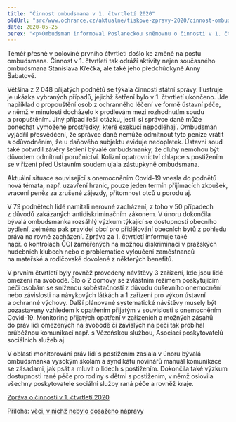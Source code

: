 ```yaml
---
title: "Činnost ombudsmana v 1. čtvrtletí 2020"
oldUrl: "src/www.ochrance.cz/aktualne/tiskove-zpravy-2020/cinnost-ombudsmana-v-1-ctvrtleti-2020"
date: 2020-05-25
perex: "<p>Ombudsman informoval Poslaneckou sněmovnu o činnosti v 1. čtvrtletí. Tu do jisté míry poznamenal vyhlášený nouzový stav a opatření vlády proti šíření onemocnění Covid-19. Na ombudsmana se obrátili lidé s 2048 podněty, což je o 130 méně než v předchozím roce. Struktura podnětů se nezměnila a stále lidé nejčastěji vyhledávali pomoc ombudsmana v oblasti sociálního zabezpečení, stavebnictví a činnosti Vězeňské služby. Objevila se však i nová témata reagující na aktuální situaci v zemi.</p>"
---
```


<!-- imported from the old website -->

<p>Téměř přesně v polovině prvního čtvrtletí došlo ke změně na postu ombudsmana. Činnost v 1. čtvrtletí tak odráží aktivity nejen současného ombudsmana Stanislava Křečka, ale také jeho předchůdkyně Anny Šabatové.</p> <p>Většina z 2 048 přijatých podnětů se týkala činnosti státní správy. Ilustruje je ukázka vybraných případů, jejichž šetření bylo v 1. čtvrtletí ukončeno. Jde například o propouštění osob z ochranného léčení ve formě ústavní péče, v němž v minulosti docházelo k prodlevám mezi rozhodnutím soudu a propuštěním. Jiný případ řešil otázku, jestli si správce daně může ponechat vymožené prostředky, které exekucí nepodléhají. Ombudsman vyjádřil přesvědčení, že správce daně nemůže odmítnout tyto peníze vrátit s odůvodněním, že u daňového subjektu eviduje nedoplatek. Ústavní soud také potvrdil závěry šetření bývalé ombudsmanky, že dluhy nemohou být důvodem odmítnutí poručnictví. Kolizní opatrovnictví chlapce s postižením se v řízení před Ústavním soudem ujala zástupkyně ombudsmana.</p> <p>Aktuální situace související s onemocněním Covid-19 vnesla do podnětů nová témata, např. uzavření hranic, pouze jeden termín přijímacích zkoušek, vracení peněz za zrušené zájezdy, přítomnost otců u porodu aj.</p> <p>V 79 podnětech lidé namítali nerovné zacházení, z toho v 50 případech z důvodů zakázaných antidiskriminačním zákonem. V únoru dokončila bývalá ombudsmanka rozsáhlý výzkum týkající se dostupnosti obecního bydlení, zejména pak pravidel obcí pro přidělování obecních bytů z pohledu práva na rovné zacházení. Zpráva za 1. čtvrtletí informuje také např. o kontrolách ČOI zaměřených na možnou diskriminaci v pražských hudebních klubech nebo o problematice vyloučení zaměstnanců na mateřské a rodičovské dovolené z některých benefitů.</p> <p>V prvním čtvrtletí byly rovněž provedeny návštěvy 3 zařízení, kde jsou lidé omezeni na svobodě. Šlo o 2 domovy se zvláštním režimem poskytujícím péči osobám se sníženou soběstačností z důvodu duševního onemocnění nebo závislosti na návykových látkách a 1 zařízení pro výkon ústavní a ochranné výchovy. Další plánované systematické návštěvy musely být pozastaveny vzhledem k opatřením přijatým v souvislosti s onemocněním Covid-19. Monitoring přijatých opatření v zařízeních a možných zásahů do práv lidí omezených na svobodě či závislých na péči tak probíhal průběžnou komunikací např. s Vězeňskou službou, Asociací poskytovatelů sociálních služeb aj.</p><p> V oblasti monitorování práv lidí s postižením zaslala v únoru bývalá ombudsmanka vysokým školám a syndikátu novinářů manuál komunikace se zásadami, jak psát a mluvit o lidech s postižením. Dokončila také výzkum dostupnosti rané péče pro rodiny s dětmi s postižením, v němž oslovila všechny poskytovatele sociální služby raná péče a rovněž kraje.</p><p><a href="https://www.ochrance.cz/fileadmin/user_upload/zpravy_pro_poslaneckou_snemovnu/Ctvrtletky/2020/2020-I-Q.pdf" target="_blank">Zpráva o činnosti v 1. čtvrtletí 2020</a></p><p>Příloha: <a href="https://www.ochrance.cz/fileadmin/user_upload/zpravy_pro_poslaneckou_snemovnu/Ctvrtletky/2020/2020-I-Q-sankce.pdf" target="_blank">věci, v nichž nebylo dosaženo nápravy</a></p>

